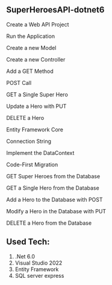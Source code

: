 ## SuperHeroesAPI-dotnet6

Create a Web API Project

Run the Application

Create a new Model

Create a new Controller

Add a GET Method

POST Call

GET a Single Super Hero

Update a Hero with PUT

DELETE a Hero

Entity Framework Core

Connection String

Implement the DataContext

Code-First Migration

GET Super Heroes from the Database

GET a Single Hero from the Database

Add a Hero to the Database with POST

Modify a Hero in the Database with PUT

DELETE a Hero from the Database

## Used Tech:
1. .Net 6.0
2. Visual Studio 2022
3. Entity Framework
4. SQL server express
